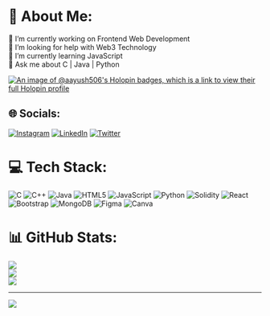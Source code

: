 # 💫 About Me:
🔭 I’m currently working on Frontend Web Development<br>🤝 I’m looking for help with Web3 Technology<br>🌱 I’m currently learning JavaScript<br>💬 Ask me about C | Java | Python <br>

[![An image of @aayush506's Holopin badges, which is a link to view their full Holopin profile](https://holopin.me/aayush506)](https://holopin.io/@aayush506)


## 🌐 Socials:
[![Instagram](https://img.shields.io/badge/Instagram-%23E4405F.svg?logo=Instagram&logoColor=white)](https://instagram.com/_aayush.506) [![LinkedIn](https://img.shields.io/badge/LinkedIn-%230077B5.svg?logo=linkedin&logoColor=white)](https://linkedin.com/in/aayush-chauhan-94556b246) [![Twitter](https://img.shields.io/badge/Twitter-%231DA1F2.svg?logo=Twitter&logoColor=white)](https://twitter.com/aayush_506) 

# 💻 Tech Stack:
![C](https://img.shields.io/badge/c-%2300599C.svg?style=for-the-badge&logo=c&logoColor=white) ![C++](https://img.shields.io/badge/c++-%2300599C.svg?style=for-the-badge&logo=c%2B%2B&logoColor=white) ![Java](https://img.shields.io/badge/java-%23ED8B00.svg?style=for-the-badge&logo=openjdk&logoColor=white) ![HTML5](https://img.shields.io/badge/html5-%23E34F26.svg?style=for-the-badge&logo=html5&logoColor=white) ![JavaScript](https://img.shields.io/badge/javascript-%23323330.svg?style=for-the-badge&logo=javascript&logoColor=%23F7DF1E) ![Python](https://img.shields.io/badge/python-3670A0?style=for-the-badge&logo=python&logoColor=ffdd54) ![Solidity](https://img.shields.io/badge/Solidity-%23363636.svg?style=for-the-badge&logo=solidity&logoColor=white) ![React](https://img.shields.io/badge/react-%2320232a.svg?style=for-the-badge&logo=react&logoColor=%2361DAFB) ![Bootstrap](https://img.shields.io/badge/bootstrap-%238511FA.svg?style=for-the-badge&logo=bootstrap&logoColor=white) ![MongoDB](https://img.shields.io/badge/MongoDB-%234ea94b.svg?style=for-the-badge&logo=mongodb&logoColor=white) ![Figma](https://img.shields.io/badge/figma-%23F24E1E.svg?style=for-the-badge&logo=figma&logoColor=white) ![Canva](https://img.shields.io/badge/Canva-%2300C4CC.svg?style=for-the-badge&logo=Canva&logoColor=white)
# 📊 GitHub Stats:
![](https://github-readme-stats.vercel.app/api?username=aayush-506&theme=dark&hide_border=false&include_all_commits=false&count_private=false)<br/>
![](https://github-readme-streak-stats.herokuapp.com/?user=aayush-506&theme=dark&hide_border=false)<br/>
![](https://github-readme-stats.vercel.app/api/top-langs/?username=aayush-506&theme=dark&hide_border=false&include_all_commits=false&count_private=false&layout=compact)

---
[![](https://visitcount.itsvg.in/api?id=aayush-506&icon=0&color=0)](https://visitcount.itsvg.in)

<!-- Proudly created with GPRM ( https://gprm.itsvg.in ) -->
